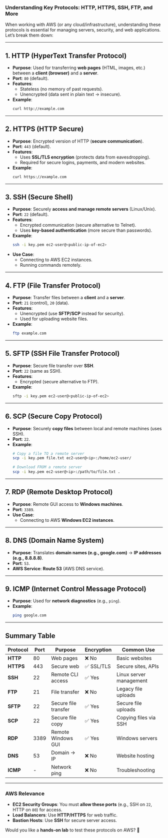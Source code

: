 ### **Understanding Key Protocols: HTTP, HTTPS, SSH, FTP, and More**  

When working with AWS (or any cloud/infrastructure), understanding these protocols is essential for managing servers, security, and web applications. Let’s break them down:

---

## **1. HTTP (HyperText Transfer Protocol)**
- **Purpose**: Used for transferring **web pages** (HTML, images, etc.) between a **client (browser)** and a **server**.  
- **Port**: `80` (default).  
- **Features**:  
  - Stateless (no memory of past requests).  
  - Unencrypted (data sent in plain text → insecure).  
- **Example**:  
  ```bash
  curl http://example.com
  ```

---

## **2. HTTPS (HTTP Secure)**
- **Purpose**: Encrypted version of HTTP (**secure communication**).  
- **Port**: `443` (default).  
- **Features**:  
  - Uses **SSL/TLS encryption** (protects data from eavesdropping).  
  - Required for secure logins, payments, and modern websites.  
- **Example**:  
  ```bash
  curl https://example.com
  ```

---

## **3. SSH (Secure Shell)**
- **Purpose**: Securely **access and manage remote servers** (Linux/Unix).  
- **Port**: `22` (default).  
- **Features**:  
  - Encrypted communication (secure alternative to Telnet).  
  - Uses **key-based authentication** (more secure than passwords).  
- **Example**:  
  ```bash
  ssh -i key.pem ec2-user@<public-ip-of-ec2>
  ```
- **Use Case**:  
  - Connecting to AWS EC2 instances.  
  - Running commands remotely.  

---

## **4. FTP (File Transfer Protocol)**
- **Purpose**: Transfer files between a **client** and a **server**.  
- **Port**: `21` (control), `20` (data).  
- **Features**:  
  - Unencrypted (use **SFTP/SCP** instead for security).  
  - Used for uploading website files.  
- **Example**:  
  ```bash
  ftp example.com
  ```

---

## **5. SFTP (SSH File Transfer Protocol)**
- **Purpose**: Secure file transfer over **SSH**.  
- **Port**: `22` (same as SSH).  
- **Features**:  
  - Encrypted (secure alternative to FTP).  
- **Example**:  
  ```bash
  sftp -i key.pem ec2-user@<public-ip-of-ec2>
  ```

---

## **6. SCP (Secure Copy Protocol)**
- **Purpose**: Securely **copy files** between local and remote machines (uses SSH).  
- **Port**: `22`.  
- **Example**:  
  ```bash
  # Copy a file TO a remote server  
  scp -i key.pem file.txt ec2-user@<ip>:/home/ec2-user/  

  # Download FROM a remote server  
  scp -i key.pem ec2-user@<ip>:/path/to/file.txt .
  ```

---

## **7. RDP (Remote Desktop Protocol)**
- **Purpose**: Remote GUI access to **Windows machines**.  
- **Port**: `3389`.  
- **Use Case**:  
  - Connecting to AWS **Windows EC2 instances**.  

---

## **8. DNS (Domain Name System)**
- **Purpose**: Translates **domain names (e.g., google.com)** → **IP addresses (e.g., 8.8.8.8)**.  
- **Port**: `53`.  
- **AWS Service**: **Route 53** (AWS DNS service).  

---

## **9. ICMP (Internet Control Message Protocol)**
- **Purpose**: Used for **network diagnostics** (e.g., `ping`).  
- **Example**:  
  ```bash
  ping google.com
  ```

---

## **Summary Table**
| Protocol | Port | Purpose | Encryption | Common Use |
|----------|------|---------|------------|------------|
| **HTTP**  | 80   | Web pages | ❌ No | Basic websites |
| **HTTPS** | 443  | Secure web | ✅ SSL/TLS | Secure sites, APIs |
| **SSH**   | 22   | Remote CLI access | ✅ Yes | Linux server management |
| **FTP**   | 21   | File transfer | ❌ No | Legacy file uploads |
| **SFTP**  | 22   | Secure file transfer | ✅ Yes | Secure file uploads |
| **SCP**   | 22   | Secure file copy | ✅ Yes | Copying files via SSH |
| **RDP**   | 3389 | Remote Windows GUI | ✅ Yes | Windows servers |
| **DNS**   | 53   | Domain → IP | ❌ No | Website hosting |
| **ICMP**  | -    | Network ping | ❌ No | Troubleshooting |

---

### **AWS Relevance**
- **EC2 Security Groups**: You must **allow these ports** (e.g., SSH on `22`, HTTP on `80`) for access.  
- **Load Balancers**: Use **HTTP/HTTPS** for web traffic.  
- **Bastion Hosts**: Use **SSH** for secure server access.  

Would you like a **hands-on lab** to test these protocols on AWS? 🚀
